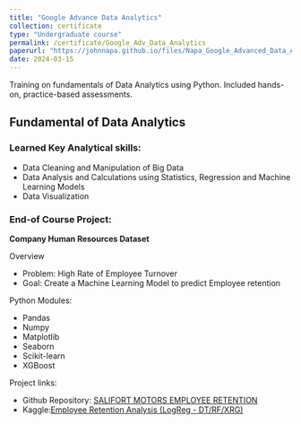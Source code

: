 ```yaml
---
title: "Google Advance Data Analytics"
collection: certificate
type: "Undergraduate course"
permalink: /certificate/Google_Adv_Data_Analytics
paperurl: "https://johnnapa.github.io/files/Napa_Google_Advanced_Data_Analytics_Professional_Certificate.pdf"
date: 2024-03-15
---
```


Training on fundamentals of Data Analytics using Python. Included hands-on, practice-based assessments.

## Fundamental of Data Analytics

### Learned Key Analytical skills:

- Data Cleaning and Manipulation of Big Data
- Data Analysis and Calculations using Statistics, Regression and Machine Learning Models
- Data Visualization

### End-of Course Project:

**Company Human Resources Dataset**

Overview

- Problem: High Rate of Employee Turnover
- Goal: Create a Machine Learning Model to predict Employee retention

Python Modules:

- Pandas
- Numpy
- Matplotlib
- Seaborn
- Scikit-learn
- XGBoost

Project links:

- Github Repository: [SALIFORT MOTORS EMPLOYEE RETENTION](https://github.com/johnnapa/Data-Analytics-Python-Projects/tree/main/SALIFORT%20MOTORS%20EMPLOYEE%20RETENTION)
- Kaggle:[Employee Retention Analysis (LogReg - DT/RF/XRG)](https://www.kaggle.com/code/cedricknapa/employee-retention-analysis-logreg-dt-rf-xrg?rvi=1)

